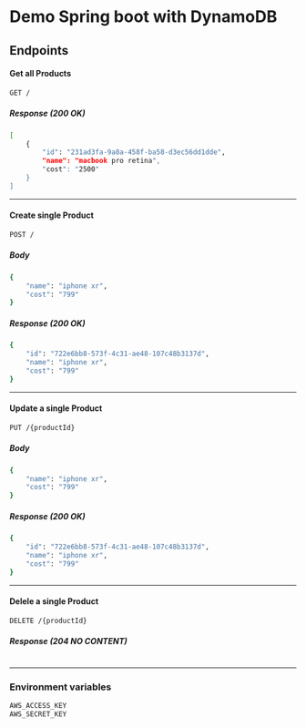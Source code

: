 # Demo Spring boot with DynamoDB

## Endpoints

#### Get all Products
```sh
GET /
```
##### Response (200 OK)
```sh
[
    {
        "id": "231ad3fa-9a8a-458f-ba58-d3ec56dd1dde",
        "name": "macbook pro retina",
        "cost": "2500"
    }
]
```

---

#### Create single Product
```sh
POST /
```

##### Body
```sh
{
    "name": "iphone xr",
    "cost": "799"
}
```

##### Response (200 OK)
```sh
{
    "id": "722e6bb8-573f-4c31-ae48-107c48b3137d",
    "name": "iphone xr",
    "cost": "799"
}
```

---

#### Update a single Product
```sh
PUT /{productId}
```

##### Body
```sh
{
    "name": "iphone xr",
    "cost": "799"
}
 ```

##### Response (200 OK)
```sh
{
    "id": "722e6bb8-573f-4c31-ae48-107c48b3137d",
    "name": "iphone xr",
    "cost": "799"
}
```

---

#### Delele a single Product
```sh
DELETE /{productId}
```

##### Response (204 NO CONTENT)
```sh
```

---

### Environment variables
```sh
AWS_ACCESS_KEY
AWS_SECRET_KEY
```